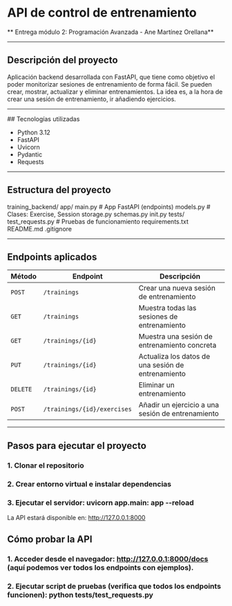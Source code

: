 # API de control de entrenamiento

** Entrega módulo 2: Programación Avanzada - Ane Martínez Orellana**

---

## Descripción del proyecto

Aplicación backend desarrollada con FastAPI, que tiene como objetivo el poder monitorizar sesiones de entrenamiento de forma fácil. Se pueden crear, mostrar, actualizar y eliminar entrenamientos. La idea es, a la hora de crear una sesión de entrenamiento, ir añadiendo ejercicios.

---

## Tecnologías utilizadas
- Python 3.12
- FastAPI
- Uvicorn
- Pydantic
- Requests

---

## Estructura del proyecto

training_backend/
  app/
    main.py # App FastAPI (endpoints)
    models.py # Clases: Exercise, Session
    storage.py 
    schemas.py 
    init.py
  tests/
    test_requests.py # Pruebas de funcionamiento
  requirements.txt
  README.md
  .gitignore

---

## Endpoints aplicados

| Método | Endpoint | Descripción |
|---------|-----------|-------------|
| `POST` | `/trainings` | Crear una nueva sesión de entrenamiento |
| `GET` | `/trainings` | Muestra todas las sesiones de entrenamiento |
| `GET` | `/trainings/{id}` | Muestra una sesión de entrenamiento concreta |
| `PUT` | `/trainings/{id}` | Actualiza los datos de una sesión de entrenamiento|
| `DELETE` | `/trainings/{id}` | Eliminar un entrenamiento |
| `POST` | `/trainings/{id}/exercises` | Añadir un ejercicio a una sesión de entrenamiento|

---

## Pasos para ejecutar el proyecto
### 1. Clonar el repositorio
### 2. Crear entorno virtual e instalar dependencias
### 3. Ejecutar el servidor: uvicorn app.main: app --reload
La API estará disponible en: http://127.0.0.1:8000

## Cómo probar la API
### 1. Acceder desde el navegador: http://127.0.0.1:8000/docs (aquí podemos ver todos los endpoints con ejemplos).
### 2. Ejecutar script de pruebas (verifica que todos los endpoints funcionen): python tests/test_requests.py


